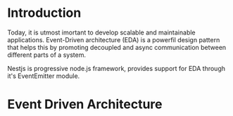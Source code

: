 # Introduction
Today, it is utmost imortant to develop scalable and maintainable applications. Event-Driven architecture (EDA) is a powerfil design pattern that helps this by promoting decoupled and async communication between different parts of a system.

Nestjs is progressive node.js framework, provides support for EDA through it's EventEmitter module. 

# Event Driven Architecture